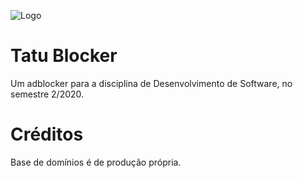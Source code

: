![Logo](https://raw.githubusercontent.com/MRLimcon/Adblock/main/logo.jpg)
# Tatu Blocker
Um adblocker para a disciplina de Desenvolvimento de Software, no semestre 2/2020.

# Créditos
Base de domínios é de produção própria.
